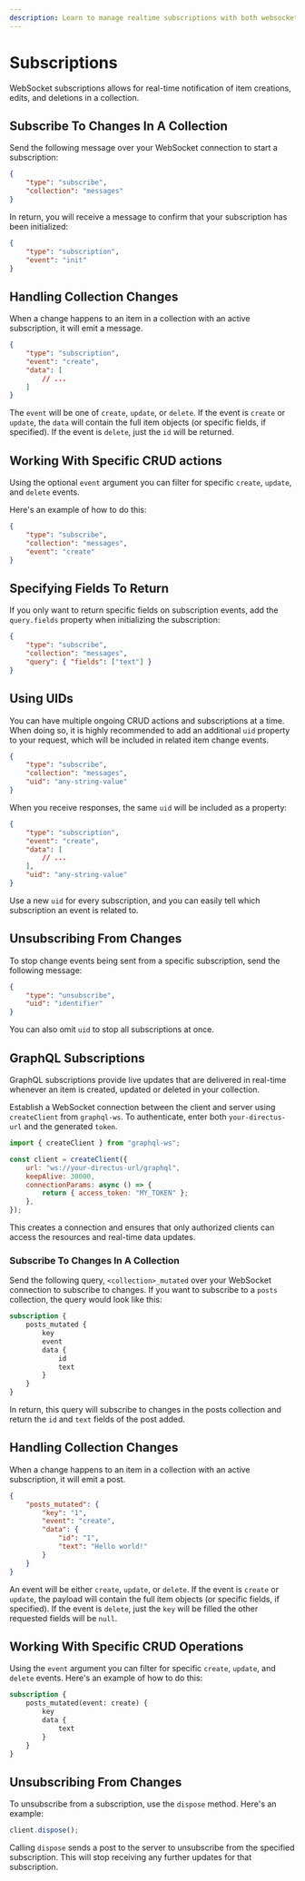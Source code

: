 ```yaml
---
description: Learn to manage realtime subscriptions with both websockets and GraphQL.
---
```


# Subscriptions

WebSocket subscriptions allows for real-time notification of item creations, edits, and deletions in a collection.

## Subscribe To Changes In A Collection

Send the following message over your WebSocket connection to start a subscription:

```json
{
	"type": "subscribe",
	"collection": "messages"
}
```

In return, you will receive a message to confirm that your subscription has been initialized:

```json
{
	"type": "subscription",
	"event": "init"
}
```

## Handling Collection Changes

When a change happens to an item in a collection with an active subscription, it will emit a message.

```json
{
	"type": "subscription",
	"event": "create",
	"data": [
		// ...
	]
}
```

The `event` will be one of `create`, `update`, or `delete`. If the event is `create` or `update`, the `data` will
contain the full item objects (or specific fields, if specified). If the event is `delete`, just the `id` will be
returned.

## Working With Specific CRUD actions

Using the optional `event` argument you can filter for specific `create`, `update`, and `delete` events.

Here's an example of how to do this:

```json
{
	"type": "subscribe",
	"collection": "messages",
	"event": "create"
}
```

## Specifying Fields To Return

If you only want to return specific fields on subscription events, add the `query.fields` property when initializing the
subscription:

```json
{
	"type": "subscribe",
	"collection": "messages",
	"query": { "fields": ["text"] }
}
```

<!-- TODO: link? -->
<!-- Refer to the [Fields Query Parameter](/reference/query.html#fields) docs for more information on specifying what data
should be returned. -->

## Using UIDs

You can have multiple ongoing CRUD actions and subscriptions at a time. When doing so, it is highly recommended to
add an additional `uid` property to your request, which will be included in related item change events.

```json
{
	"type": "subscribe",
	"collection": "messages",
	"uid": "any-string-value"
}
```

When you receive responses, the same `uid` will be included as a property:

```json
{
	"type": "subscription",
	"event": "create",
	"data": [
		// ...
	],
	"uid": "any-string-value"
}
```

Use a new `uid` for every subscription, and you can easily tell which subscription an event is related to.

## Unsubscribing From Changes

To stop change events being sent from a specific subscription, send the following message:

```json
{
	"type": "unsubscribe",
	"uid": "identifier"
}
```

You can also omit `uid` to stop all subscriptions at once.

## GraphQL Subscriptions

GraphQL subscriptions provide live updates that are delivered in real-time whenever an item is created, updated or
deleted in your collection.

Establish a WebSocket connection between the client and server using `createClient` from `graphql-ws`. To authenticate,
enter both `your-directus-url` and the generated `token`.

```js
import { createClient } from "graphql-ws";

const client = createClient({
	url: "ws://your-directus-url/graphql",
	keepAlive: 30000,
	connectionParams: async () => {
		return { access_token: "MY_TOKEN" };
	},
});
```

This creates a connection and ensures that only authorized clients can access the resources and real-time
data updates.

### Subscribe To Changes In A Collection

Send the following query, `<collection>_mutated` over your WebSocket connection to subscribe to changes. If you want to
subscribe to a `posts` collection, the query would look like this:

```graphql
subscription {
	posts_mutated {
		key
		event
		data {
			id
			text
		}
	}
}
```

In return, this query will subscribe to changes in the posts collection and return the `id` and `text` fields of the
post added.

## Handling Collection Changes

When a change happens to an item in a collection with an active subscription, it will emit a post.

```json
{
	"posts_mutated": {
		"key": "1",
		"event": "create",
		"data": {
			"id": "1",
			"text": "Hello world!"
		}
	}
}
```

An event will be either `create`, `update`, or `delete`. If the event is `create` or `update`, the payload will contain
the full item objects (or specific fields, if specified). If the event is `delete`, just the `key` will be filled the
other requested fields will be `null`.

## Working With Specific CRUD Operations

Using the `event` argument you can filter for specific `create`, `update`, and `delete` events. Here's an example of how
to do this:

```graphql
subscription {
	posts_mutated(event: create) {
		key
		data {
			text
		}
	}
}
```

## Unsubscribing From Changes

To unsubscribe from a subscription, use the `dispose` method. Here's an example:

```js
client.dispose();
```

Calling `dispose` sends a post to the server to unsubscribe from the specified subscription. This will stop receiving
any further updates for that subscription.
